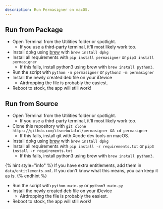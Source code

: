 ```yaml
---
description: Run Permasigner on macOS.
---
```


## Run from Package

* Open Terminal from the Utilities folder or spotlight.
   * If you use a third-party terminal, it'll most likely work too.
* Install dpkg using [brew](https://brew.sh) with `brew install dpkg`
* Install all requirements with `pip install permasigner` or `pip3 install permasigner`
   * If this fails, install python3 using brew with `brew install python3`.
* Run the script with `python -m permasigner` or `python3 -m permasigner`
* Install the newly created deb file on your iDevice
   * Airdropping the file is probably the easiest.
* Reboot to stock, the app will still work!

## Run from Source

* Open Terminal from the Utilities folder or spotlight.
   * If you use a third-party terminal, it'll most likely work too.
* Clone this repository with `git clone https://github.com/itsnebulalol/permasigner && cd permasigner`
   * If this fails, install git with Xcode dev tools on macOS.
* Install dpkg using [brew](https://brew.sh) with `brew install dpkg`
* Install all requirements with `pip install -r requirements.txt` or `pip3 install -r requirements.txt`
   * If this fails, install python3 using brew with `brew install python3`.

{% hint style="info" %}
If you have extra entitlements, add them in `data/entitlements.xml`. If you don't know what this means, you can keep it as is.
{% endhint %}

* Run the script with `python main.py` or `python3 main.py`
* Install the newly created deb file on your iDevice
   * Airdropping the file is probably the easiest.
* Reboot to stock, the app will still work!
